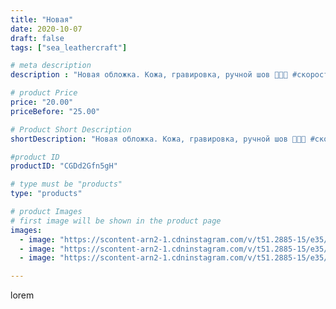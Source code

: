 ```yaml
---
title: "Новая"
date: 2020-10-07
draft: false
tags: ["sea_leathercraft"]

# meta description
description : "Новая обложка. Кожа, гравировка, ручной шов 💪💪💪 #скорость13 #лайкцентр #лизаалерт #ручнаяработа #hanbmade #leather #крым #ставропольскийкрай #кмв_26"

# product Price
price: "20.00"
priceBefore: "25.00"

# Product Short Description
shortDescription: "Новая обложка. Кожа, гравировка, ручной шов 💪💪💪 #скорость13 #лайкцентр #лизаалерт #ручнаяработа #hanbmade #leather #крым #ставропольскийкрай #кмв_26"

#product ID
productID: "CGDd2Gfn5gH"

# type must be "products"
type: "products"

# product Images
# first image will be shown in the product page
images:
  - image: "https://scontent-arn2-1.cdninstagram.com/v/t51.2885-15/e35/s1080x1080/120850121_1686984994793791_6180232009424577667_n.jpg?_nc_ht=scontent-arn2-1.cdninstagram.com&_nc_cat=107&_nc_ohc=ZsawJ3hA1mcAX_yAGdn&tp=1&oh=2e71ed5d731aa558bd5643310bd5fe9d&oe=605C6F33&ig_cache_key=MjQxNDkwNTA4Mzg3NDI0OTc0Mw%3D%3D.2"
  - image: "https://scontent-arn2-1.cdninstagram.com/v/t51.2885-15/e35/s1080x1080/120892845_121365229724391_9195259923048852449_n.jpg?_nc_ht=scontent-arn2-1.cdninstagram.com&_nc_cat=103&_nc_ohc=X2FNKIpwVeYAX8S1d0J&tp=1&oh=e335726519556bb7bcae538aa309a571&oe=605A4D47&ig_cache_key=MjQxNDkwNTA4Mzg5OTQ2MjEwMw%3D%3D.2"
  - image: "https://scontent-arn2-1.cdninstagram.com/v/t51.2885-15/e35/s1080x1080/120877683_758036538075011_6737429907238996427_n.jpg?_nc_ht=scontent-arn2-1.cdninstagram.com&_nc_cat=111&_nc_ohc=osVPJ7JPY4IAX-pUSbN&tp=1&oh=7fb3f6edc161f549e1143263be38148a&oe=605A5E96&ig_cache_key=MjQxNDkwNTA4MzkwNzkxMzg0NQ%3D%3D.2"

---
```

lorem
